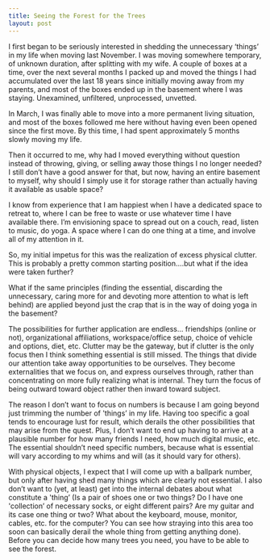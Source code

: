 ```yaml
---
title: Seeing the Forest for the Trees
layout: post
---
```


I first began to be seriously interested in shedding the unnecessary ‘things’ in my life when moving last November. I was moving somewhere temporary, of unknown duration, after splitting with my wife. A couple of boxes at a time, over the next several months I packed up and moved the things I had accumulated over the last 18 years since initially moving away from my parents, and most of the boxes ended up in the basement where I was staying. Unexamined, unfiltered, unprocessed, unvetted.

In March, I was finally able to move into a more permanent living situation, and most of the boxes followed me here without having even been opened since the first move. By this time, I had spent approximately 5 months slowly moving my life.

Then it occurred to me, why had I moved everything without question instead of throwing, giving, or selling away those things I no longer needed? I still don’t have a good answer for that, but now, having an entire basement to myself, why should I simply use it for storage rather than actually having it available as usable space?

I know from experience that I am happiest when I have a dedicated space to retreat to, where I can be free to waste or use whatever time I have available there. I’m envisioning space to spread out on a couch, read, listen to music, do yoga. A space where I can do one thing at a time, and involve all of my attention in it.

So, my initial impetus for this was the realization of excess physical clutter. This is probably a pretty common starting position….but what if the idea were taken further?

What if the same principles (finding the essential, discarding the unnecessary, caring more for and devoting more attention to what is left behind) are applied beyond just the crap that is in the way of doing yoga in the basement?

The possibilities for further application are endless… friendships (online or not), organizational affiliations, workspace/office setup, choice of vehicle and options, diet, etc. Clutter may be the gateway, but if clutter is the only focus then I think something essential is still missed. The things that divide our attention take away opportunities to be ourselves. They become externalities that we focus on, and express ourselves through, rather than concentrating on more fully realizing what is internal. They turn the focus of being outward toward object rather then inward toward subject.

The reason I don’t want to focus on numbers is because I am going beyond just trimming the number of 'things’ in my life. Having too specific a goal tends to encourage lust for result, which derails the other possibilities that may arise from the quest. Plus, I don’t want to end up having to arrive at a plausible number for how many friends I need, how much digital music, etc. The essential shouldn’t need specific numbers, because what is essential will vary according to my whims and will (as it should vary for others).

With physical objects, I expect that I will come up with a ballpark number, but only after having shed many things which are clearly not essential. I also don’t want to (yet, at least) get into the internal debates about what constitute a 'thing’ (Is a pair of shoes one or two things? Do I have one 'collection’ of necessary socks, or eight different pairs? Are my guitar and its case one thing or two?  What about the keyboard, mouse, monitor, cables, etc. for the computer? You can see how straying into this area too soon can basically derail the whole thing from getting anything done). Before you can decide how many trees you need, you have to be able to see the forest.
